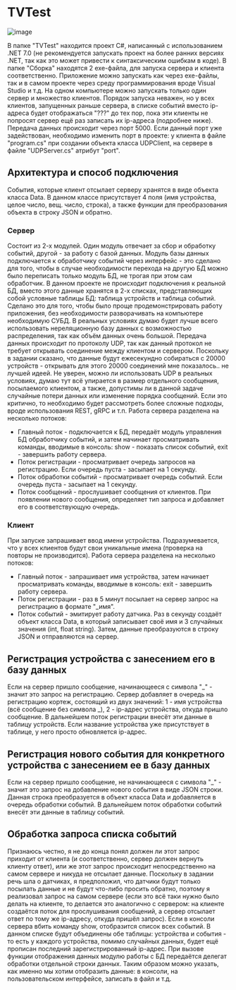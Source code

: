 # TVTest
![image](https://github.com/A-P-2/TVTest/assets/57561034/4571383b-c71c-459c-83e7-8ebd298ddb29)

В папке "TVTest" находится проект C#, написанный с использованием .NET 7.0 (не рекомендуется запускать проект на более ранних версиях .NET, так как это может привести к синтаксическим ошибкам в коде). В папке "Сборка" находятся 2 exe-файла, для запуска сервера и клиента соответственно. Приложение можно запускать как через exe-файлы, так и в самом проекте через среду программирования вроде Visual Studio и т.д. На одном компьютере можно запускать только один сервер и множество клиентов. Порядок запуска неважен, но у всех клиентов, запущенных раньше сервера, в списке событий вместо ip-адреса будет отображаться "???" до тех пор, пока эти клиенты не попросят сервер ещё раз записать их ip-адреса (подробнее ниже). 
Передача данных происходит через порт 5000. Если данный порт уже задействован, необходимо изменить порт в проекте: у клиента в файле "program.cs" при создании объекта класса UDPClient, на сервере в файле "UDPServer.cs" атрибут "port".
## Архитектура и способ подключения
События, которые клиент отсылает серверу хранятся в виде объекта класса Data. В данном классе присутствует 4 поля (имя устройства, целое число, вещ. число, строка), а также функции для преобразования объекта в строку JSON и обратно.
### Сервер
Состоит из 2-х модулей. Один модуль отвечает за сбор и обработку событий, другой - за работу с базой данных. Модуль базы данных подключается к обработчику событий через интерфейс - это сделано для того, чтобы в случае необходимости перехода на другую БД можно было переписать только модуль БД, не трогая при этом сам обработчик. В данном проекте не происходит подключения к реальной БД, вместо этого данные хранятся в 2-х списках, представляющих собой условные таблицы БД: таблица устройств и таблица событий. Сделано это для того, чтобы было проще продемонстрировать работу приложения, без необходимости разворачивать на компьютере необходимую СУБД. В реальных условиях думаю будет лучше всего использовать нереляционную базу данных с возможностью распределения, так как объём данных очень большой.
Передача данных происходит по протоколу UDP, так как данный протокол не требует открывать соединение между клиентом и сервером. Поскольку в задании сказано, что данные будут ежесекундно собираться с 20000 устройств - открывать для этого 20000 соединений мне показалось.. не лучшей идеей. Не уверен, можно ли использовать UDP в реальных условиях, думаю тут всё упирается в размер отдельного сообщения, посылаемого клиентом, а также, допустимы ли в данной задаче случайные потери данных или изменение порядка сообщений. Если это критично, то необходимо будет рассмотреть более сложные подходы, вроде использования REST, gRPC и т.п.
Работа сервера разделена на несколько потоков:
* Главный поток - подключается к БД, передаёт модуль управления БД обработчику событий, и затем начинает просматривать команды, вводимые в консоль: show - показать список событий, exit - завершить работу сервера.
* Поток регистрации - просматривает очередь запросов на регистрацию. Если очередь пуста - засыпает на 1 секунду.
* Поток обработки событий - просматривает очередь событий. Если очередь пуста - засыпает на 1 секунду.
* Поток сообщений - прослушивает сообщения от клиентов. При появлении нового сообщения, определяет тип запроса и добавляет его в соответствующую очередь.
### Клиент
При запуске запрашивает ввод имени устройства. Подразумевается, что у всех клиентов будут свои уникальные имена (проверка на повторы не производится).
Работа сервера разделена на несколько потоков:
* Главный поток - запрашивает имя устройства, затем начинает просматривать команды, вводимые в консоль: exit - завершить работу сервера.
* Поток регистрации - раз в 5 минут посылает на сервер запрос на регистрацию в формате "_имя".
* Поток событий - эмитирует работу датчика. Раз в секунду создаёт объект класса Data, в который записывает своё имя и 3 случайных значения (int, float string). Затем, данные преобразуются в строку JSON и отправляются на сервер.
## Регистрация устройства с занесением его в базу данных
Если на сервер пришло сообщение, начинающееся с символа "_" - значит это запрос на регистрацию. Сервер добавляет в очередь на регистрацию кортеж, состоящий из двух значений: 1 - имя устройства (всё сообщение без символа _), 2 - ip-адрес устройства, откуда пришло сообщение. В дальнейшем поток регистрации внесёт эти данные в таблицу устройств. Если название устройства уже присутствует в таблице, у него просто обновляется ip-адрес.
## Регистрация нового события для конкретного устройства с занесением ее в базу данных
Если на сервер пришло сообщение, не начинающееся с символа "_" - значит это запрос на добавление нового события в виде JSON строки. Данная строка преобразуется в объект класса Data и добавляется в очередь обработки событий. В дальнейшем поток обработки событий внесёт эти данные в таблицу событий.
## Обработка запроса списка событий
Признаюсь честно, я не до конца понял должен ли этот запрос приходит от клиента (и соответственно, сервер должен вернуть клиенту ответ), или же этот запрос происходит непосредственно на самом сервере и никуда не отсылает данные. Поскольку в задании речь шла о датчиках, я предположил, что датчики будут только посылать данные и не будут что-либо просить обратно, поэтому я реализовал запрос на самом сервере (если это всё таки нужно было делать на клиенте, то делается это аналогично с сервером: на клиенте создаётся поток для прослушивания сообщений, а сервер отсылает ответ по тому же ip-адресу, откуда пришёл запрос).
Если в консоли сервера вбить команду show, отобразится список всех событий. В данном списке будут объединены обе таблицы: устройства и события - то есть у каждого устройства, помимо случайных данных, будет ещё прописан последний зарегистрированный ip-адрес. При вызове функции отображения данных модулю работы с БД передаётся делегат обработки отдельной строки данных. Таким образом можно указать, как именно мы хотим отобразить данные: в консоли, на пользовательском интерфейсе, записать в файл и т.д.
